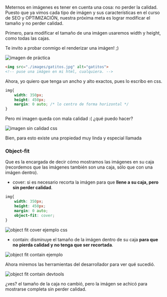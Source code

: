Meternos en imágenes es tener en cuenta una cosa: no perder la calidad. Puesto que ya vimos cada tipo de imágen y sus características en el curso de SEO y OPTIMIZACIÓN, nuestra próxima meta es lograr modificar el tamaño y no perder calidad.

Primero, para modificar el tamaño de una imágen usaremos width y height, como todas las cajas.

Te invito a probar conmigo el renderizar una imágen! ;)

![imagen de práctica](https://res.cloudinary.com/ovdev/image/upload/v1663643021/course/css/imagenes/gatitos_c3yrvn.jpg)

```html
<img src="./images/gatitos.jpg" alt="gatitos">
<!-- puse una imágen en mi html, cualquiera. -->
```

Ahora, yo quiero que tenga un ancho y alto exactos, pues lo escribo en css.

```css
img{
    width: 350px;
    height: 450px;
    margin: 0 auto; /* lo centro de forma horizontal */
}
```

Pero mi imagen queda con mala calidad :( ¿qué puedo hacer?

![imagen sin calidad css](https://res.cloudinary.com/ovdev/image/upload/v1663642929/course/css/imagenes/1_lmv4cq.jpg)

Bien, para esto existe una propiedad muy linda y especial llamada 

### Object-fit

Que es la encargada de decir cómo mostramos las imágenes en su caja (recordemos que las imágenes también son una caja, sólo que con una imágen dentro).

 - cover: si es necesario recorta la imágen para que **llene a su caja, pero sin perder calidad**. 

```css
img{
    width: 350px;
    height: 450px;
    margin: 0 auto;
    object-fit: cover;
}
```
![object fit cover ejemplo css](https://res.cloudinary.com/ovdev/image/upload/v1663642929/course/css/imagenes/2_e2h9lz.jpg)

- contain: disminuye el tamaño de la imágen dentro de su caja **para que no pierda calidad y no tenga que ser recortada**.

![object fit contain ejemplo](https://res.cloudinary.com/ovdev/image/upload/v1663642929/course/css/imagenes/3_t1cqfm.jpg)

Ahora miremos las herramientas del desarrollador para ver qué sucedió.

![object fit contain devtools](https://res.cloudinary.com/ovdev/image/upload/v1663642929/course/css/imagenes/4_fpd62s.jpg)

¿ves? el tamaño de la caja no cambió, pero la imágen se achicó para mostrarse completa sin perder calidad.